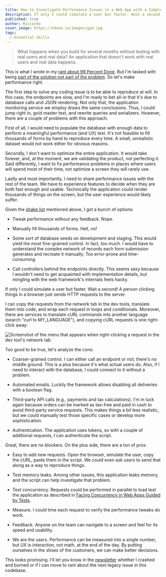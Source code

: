 ```yaml
---
title: How to Investigate Performance Issues in a Web App with a Simple Script
description: If only I could simulate a user but faster. Wait a second! A person clicking things in a browser just sends HTTP requests to the server.
published: true
author: Riccardo
cover_image: https://odone.io/images/gym.jpg
tags:
  - Essential Skills
---
```


> What happens when you build for several months without testing with real users and real data? An application that doesn't work with real users and real data happens.

This is what I wrote in my [rant about 99 Percent Done](https://odone.io/posts/2020-09-10-99-percent-done/). But I'm tasked with being [part of the solution not part of the problem](https://odone.io/posts/2020-07-10-grateful-for-the-opportunity-of-working-on-legacy-code/). So let's make performance right.

The first step to solve any coding issue is to be able to reproduce at will. In this case, the endpoints are slow, and I'm ready to bet all-in that it's due to database calls and JSON rendering. Not only that, the application monitoring service we employ draws the same conclusions. Thus, I could jump right in, gold master test, and rewrite queries and serializers. However, there are a couple of problems with this approach.

First of all, I would need to populate the database with enough data to perform a meaningful performance (and UX) test. It's not feasible to fill thousands of forms by hand to reproduce every time. A small, unrealistic dataset would not work either for obvious reasons.

Secondly, I don't want to optimize the entire application. It would take forever, and, at the moment, we are validating the product, not perfecting it. Said differently, I want to fix performance problems in places where users will spend most of their time, not optimize a screen they will rarely use.

Lastly and most importantly, I need to share performance issues with the rest of the team. We have to experience features to decide when they are both fast enough and usable. Technically the application could render thousands of things on the screen, but the user experience would likely suffer.

Given the [shake list](https://odone.io/posts/2020-08-28-how-to-tame-complexity-into-simplicity-with-a-shake-list/) mentioned above, I got a bunch of options:

- Tweak performance without any feedback. Nope.

- Manually fill thousands of forms. Hell, no!

- Some sort of database seeds on development and staging. This would yield the most fine-grained control. In fact, too much. I would have to understand the complex network of records each form submission generates and recreate it manually. Too error-prone and time-consuming.

- Call controllers behind the endpoints directly. This seems sexy because I wouldn't need to get acquainted with implementation details, but mingling with the web framework's internals feels hacky.

If only I could simulate a user but faster. Wait a second! A person clicking things in a browser just sends HTTP requests to the server.

I can copy the requests from the network tab in the dev tools, translate them into code, and wrap each request in loops and conditionals. Moreover, there are services to translate cURL commands into another language (search "curl to MY\_LANGUAGE"), and copying cURL requests is one right-click away:

![Screenshot of the menu that appears when right-clicking a request in the dev tool's network tab](https://odone.io/images/network.png)

Too good to be true, let's analyze the cons:

- Coarser-grained control. I can either call an endpoint or not; there's no middle ground. This is a plus because it's what actual users do. Also, if I need to interact with the database, I could connect to it without a problem.

- Automated emails. Luckily the framework allows disabling all deliveries with a boolean flag.

- Third-party API calls (e.g., payments and tax calculations). I'm in luck again because orders can be marked as tax-free and paid in cash to avoid third-party service requests. This makes things a bit less realistic, but we could manually test those specific cases or develop more sophistication.

- Authentication. The application uses tokens, so with a couple of additional requests, I can authenticate the script.

Great, there are no blockers. On the plus side, there are a ton of pros:

- Easy to add new requests. Open the browser, simulate the user, copy the cURL, paste them in the script. We could even ask users to send that along as a way to reproduce things.

- Test memory leaks. Among other issues, this application leaks memory, and the script can help investigate that problem.

- Test concurrency. Requests could be performed in parallel to load test the application as described in [Facing Concurrency in Web Apps Guided by Tests](https://medium.com/@riccardoodone/facing-concurrency-in-web-apps-guided-by-tests-3f5488f62607).

- Measure. I could time each request to verify the performance tweaks do work.

- Feedback. Anyone on the team can navigate to a screen and feel for its speed and usability.

- We are the users. Performance can be measured into a single number, but UX is interaction, not math, at the end of the day. By putting ourselves in the shoes of the customers, we can make better decisions.

This looks promising. I'll let you know in the [newsletter](https://odone.io/#newsletter) whether I crashed and burned or if I can move to rant about the next legacy issue in this codebase.
